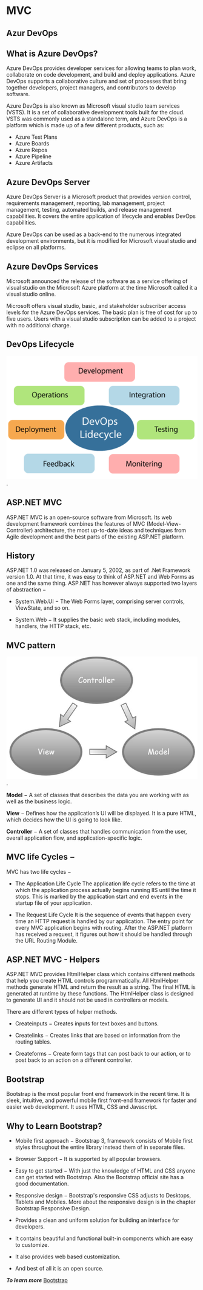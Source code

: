 # MVC 

## **Azur DevOps** 

## What is Azure DevOps?
Azure DevOps provides developer services for allowing teams to plan work, collaborate on code development, and build and deploy applications. Azure DevOps supports a collaborative culture and set of processes that bring together developers, project managers, and contributors to develop software. 

Azure DevOps is also known as Microsoft visual studio team services (VSTS). It is a set of collaborative development tools built for the cloud. VSTS was commonly used as a standalone term, and Azure DevOps is a platform which is made up of a few different products, such as:

* Azure Test Plans
* Azure Boards
* Azure Repos
* Azure Pipeline
* Azure Artifacts

## Azure DevOps Server
Azure DevOps Server is a Microsoft product that provides version control, requirements management, reporting, lab management, project management, testing, automated builds, and release management capabilities. It covers the entire application of lifecycle and enables DevOps capabilities.

Azure DevOps can be used as a back-end to the numerous integrated development environments, but it is modified for Microsoft visual studio and eclipse on all platforms.

## Azure DevOps Services
Microsoft announced the release of the software as a service offering of visual studio on the Microsoft Azure platform at the time Microsoft called it a visual studio online.

Microsoft offers visual studio, basic, and stakeholder subscriber access levels for the Azure DevOps services. The basic plan is free of cost for up to five users. Users with a visual studio subscription can be added to a project with no additional charge.

## DevOps Lifecycle
![image](./images/DevOps.png).

## **ASP.NET MVC**
ASP.NET MVC is an open-source software from Microsoft. Its web development framework combines the features of MVC (Model-View-Controller) architecture, the most up-to-date ideas and techniques from Agile development and the best parts of the existing ASP.NET platform.

## History
ASP.NET 1.0 was released on January 5, 2002, as part of .Net Framework version 1.0. At that time, it was easy to think of ASP.NET and Web Forms as one and the same thing. ASP.NET has however always supported two layers of abstraction −

* System.Web.UI − The Web Forms layer, comprising server controls, ViewState, and so on.

* System.Web − It supplies the basic web stack, including modules, handlers, the HTTP stack, etc.

## MVC pattern
![image](./images/MVC.png).

**Model** − A set of classes that describes the data you are working with as well as the business logic.

**View** − Defines how the application’s UI will be displayed. It is a pure HTML, which decides how the UI is going to look like.

**Controller** − A set of classes that handles communication from the user, overall application flow, and application-specific logic.

## MVC life Cycles −
MVC has two life cycles −

* The Application Life Cycle
The application life cycle refers to the time at which the application process actually begins running IIS until the time it stops. This is marked by the application start and end events in the startup file of your application.

* The Request Life Cycle
It is the sequence of events that happen every time an HTTP request is handled by our application.
The entry point for every MVC application begins with routing. After the ASP.NET platform has received a request, it figures out how it should be handled through the URL Routing Module.

## ASP.NET MVC - Helpers
ASP.NET MVC provides HtmlHelper class which contains different methods that help you create HTML controls programmatically. All HtmlHelper methods generate HTML and return the result as a string. The final HTML is generated at runtime by these functions. The HtmlHelper class is designed to generate UI and it should not be used in controllers or
models.

There are different types of helper methods.

* Createinputs − Creates inputs for text boxes and buttons.

* Createlinks − Creates links that are based on information from the routing tables.

* Createforms − Create form tags that can post back to our action, or to post back to an action on a different controller.

## **Bootstrap**

Bootstrap is the most popular front end framework in the recent time. It is sleek, intuitive, and powerful mobile first front-end framework for faster and easier web development. It uses HTML, CSS and Javascript.

## Why to Learn Bootstrap?

- Mobile first approach − Bootstrap 3, framework consists of Mobile first styles throughout the entire library instead them of in separate files.

- Browser Support − It is supported by all popular browsers.

- Easy to get started − With just the knowledge of HTML and CSS anyone can get started with Bootstrap. Also the Bootstrap official site has a good documentation.

- Responsive design − Bootstrap's responsive CSS adjusts to Desktops, Tablets and Mobiles. More about the responsive design is in the chapter Bootstrap Responsive Design.

- Provides a clean and uniform solution for building an interface for developers.

- It contains beautiful and functional built-in components which are easy to customize.

- It also provides web based customization.

- And best of all it is an open source.

***To learn more*** [Bootstrap](https://www.tutorialspoint.com/bootstrap/index.htm)